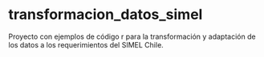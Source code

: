 # transformacion_datos_simel
Proyecto con ejemplos de código r para la transformación y adaptación de los datos a los requerimientos del SIMEL Chile. 
